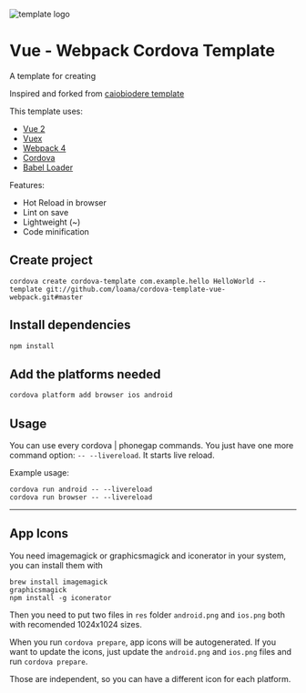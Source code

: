 ![template logo](logo_v2.png "template logo")

# Vue - Webpack Cordova Template
A template for creating

Inspired and forked from [caiobiodere template](https://github.com/caiobiodere/cordova-template-framework7-vue-webpack)

This template uses:
* [Vue 2](https://vuejs.org/)
* [Vuex](https://github.com/vuejs/vuex)
* [Webpack 4](https://webpack.github.io/)
* [Cordova](https://cordova.apache.org/)
* [Babel Loader](https://github.com/babel/babel-loader)

Features:
* Hot Reload in browser
* Lint on save
* Lightweight (~)
* Code minification

## Create project

```
cordova create cordova-template com.example.hello HelloWorld --template git://github.com/loama/cordova-template-vue-webpack.git#master
```

## Install dependencies
``` bash
npm install
```

## Add the platforms needed
``` bash
cordova platform add browser ios android
```

## Usage

You can use every cordova | phonegap commands.
You just have one more command option: `-- --livereload`. It starts live reload.

Example usage:
```
cordova run android -- --livereload
cordova run browser -- --livereload
```
---

## App Icons
You need imagemagick or graphicsmagick and iconerator in your system, you can install them with
```
brew install imagemagick
graphicsmagick
npm install -g iconerator
```

Then you need to put two files in `res` folder
`android.png` and `ios.png` both with recomended 1024x1024 sizes.

When you run `cordova prepare`, app icons will be autogenerated.
If you want to update the icons, just update the `android.png` and `ios.png` files and run `cordova prepare`.

Those are independent, so you can have a different icon for each platform.
